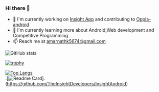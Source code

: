 ### Hi there 👋

<!--
**Amar-2003/Amar-2003** is a ✨ _special_ ✨ repository because its `README.md` (this file) appears on your GitHub profile.

Here are some ideas to get you started:

- 🔭 I’m currently working on ...
- 🌱 I’m currently learning ...
- 👯 I’m looking to collaborate on ...
- 🤔 I’m looking for help with ...
- 💬 Ask me about ...
- 📫 How to reach me: ...
- 😄 Pronouns: ...
- ⚡ Fun fact: ...
-->
- 🔭  I'm currently working on <a href="https://github.com/TheInsightDevelopers/InsightAndroid">Insight App</a> and contributing to <a href="https://github.com/oppia/oppia-android">Oppia-android</a>
- 🌱 I'm currently learning more about Android,Web development and Competitive Programming
- 📫 Reach me at amarnathk5674@gmail.com


![GitHub stats](https://github-readme-stats.vercel.app/api?username=Amar-2003&show_icons=true&theme=radical)  

[![trophy](https://github-profile-trophy.vercel.app/?username=Amar-2003&theme=onedark)](https://github.com/ryo-ma/github-profile-trophy)

[![Top Langs](https://github-readme-stats.vercel.app/api/top-langs/?username=Amar-2003)](https://github.com/anuraghazra/github-readme-stats)  
.[![Readme Card](https://github-readme-stats.vercel.app/api/pin/?username=TheInsightDevelopers&repo=InsightAndroid)].(https://github.com/TheInsightDevelopers/InsightAndroid)

